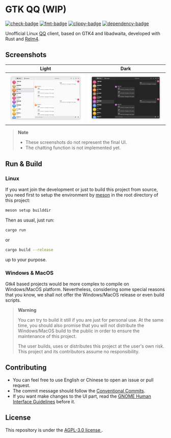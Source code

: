 # GTK QQ (WIP)

[![check-badge]][check-link]
[![fmt-badge]][fmt-link]
[![clippy-badge]][clippy-link]
[![dependency-badge]][dependency-link]

[check-badge]: https://github.com/lomirus/gtk-qq/workflows/check/badge.svg
[check-link]: https://github.com/lomirus/gtk-qq/actions/workflows/check.yaml
[fmt-badge]: https://github.com/lomirus/gtk-qq/workflows/fmt/badge.svg
[fmt-link]: https://github.com/lomirus/gtk-qq/actions/workflows/fmt.yaml
[clippy-badge]: https://github.com/lomirus/gtk-qq/workflows/clippy/badge.svg
[clippy-link]: https://github.com/lomirus/gtk-qq/actions/workflows/clippy.yaml
[dependency-badge]: https://deps.rs/repo/github/lomirus/gtk-qq/status.svg
[dependency-link]: https://deps.rs/repo/github/lomirus/gtk-qq

Unofficial Linux [QQ](https://im.qq.com/) client, based on GTK4 and libadwaita, developed with Rust and [Relm4](https://relm4.org/).

## Screenshots

| Light                                      | Dark                                     |
| ------------------------------------------ | ---------------------------------------- |
| ![Light Mode Screenshot](./docs/light.png) | ![Dark Mode Screenshot](./docs/dark.png) |

> **Note**
> - These screenshots do not represent the final UI.
> - The chatting function is not implemented yet.

## Run & Build

### Linux

If you want join the development or just to build this project from source, you need first to setup the environment by [meson](https://mesonbuild.com/Quick-guide.html) in the root directory of this project:

```bash
meson setup builddir
```

Then as usual, just run:

```bash
cargo run
```

or

```bash
cargo build --release
```

up to your purpose.

### Windows & MacOS

Gtk4 based projects would be more complex to compile on Windows/MacOS platform. Nevertheless, considering some special reasons that you know, we shall not offer the Windows/MacOS release or even build scripts. 

> **Warning**
> 
> You can try to build it still if you are just for personal use. At the same time, you should also promise that you will not distribute the Windows/MacOS build to the public in order to ensure the maintenance of this project.
>
> The user builds, uses or distributes this project at the user's own risk. This project and its contributors assume no responsibility.

## Contributing

- You can feel free to use English or Chinese to open an issue or pull request.
- The commit message should follow the [Conventional Commits](https://www.conventionalcommits.org/en/v1.0.0/).
- If you want make changes to the UI part, read the [GNOME Human Interface Guidelines](https://developer.gnome.org/hig/index.html) before it.

## License

This repository is under the [AGPL-3.0 license ](https://github.com/lomirus/gtk-qq/blob/main/LICENSE).
